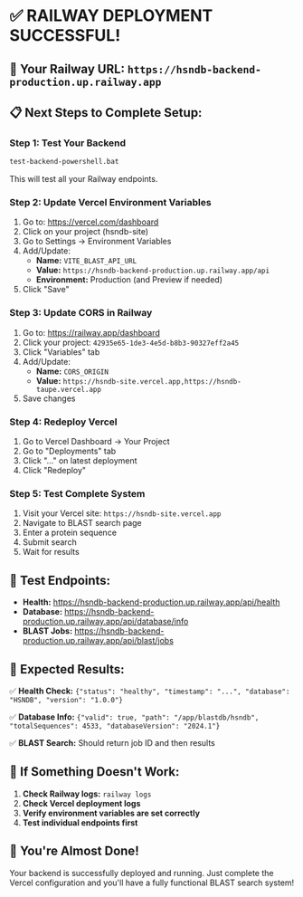 # ✅ RAILWAY DEPLOYMENT SUCCESSFUL!

## 🎉 Your Railway URL: `https://hsndb-backend-production.up.railway.app`

## 📋 **Next Steps to Complete Setup:**

### Step 1: Test Your Backend
```bash
test-backend-powershell.bat
```
This will test all your Railway endpoints.

### Step 2: Update Vercel Environment Variables
1. Go to: https://vercel.com/dashboard
2. Click on your project (hsndb-site)
3. Go to Settings → Environment Variables
4. Add/Update:
   - **Name:** `VITE_BLAST_API_URL`
   - **Value:** `https://hsndb-backend-production.up.railway.app/api`
   - **Environment:** Production (and Preview if needed)
5. Click "Save"

### Step 3: Update CORS in Railway
1. Go to: https://railway.app/dashboard
2. Click your project: `42935e65-1de3-4e5d-b8b3-90327eff2a45`
3. Click "Variables" tab
4. Add/Update:
   - **Name:** `CORS_ORIGIN`  
   - **Value:** `https://hsndb-site.vercel.app,https://hsndb-taupe.vercel.app`
5. Save changes

### Step 4: Redeploy Vercel
1. Go to Vercel Dashboard → Your Project
2. Go to "Deployments" tab
3. Click "..." on latest deployment
4. Click "Redeploy"

### Step 5: Test Complete System
1. Visit your Vercel site: `https://hsndb-site.vercel.app`
2. Navigate to BLAST search page
3. Enter a protein sequence
4. Submit search
5. Wait for results

## 🧪 **Test Endpoints:**

- **Health:** https://hsndb-backend-production.up.railway.app/api/health
- **Database:** https://hsndb-backend-production.up.railway.app/api/database/info
- **BLAST Jobs:** https://hsndb-backend-production.up.railway.app/api/blast/jobs

## 🎯 **Expected Results:**

✅ **Health Check:** `{"status": "healthy", "timestamp": "...", "database": "HSNDB", "version": "1.0.0"}`

✅ **Database Info:** `{"valid": true, "path": "/app/blastdb/hsndb", "totalSequences": 4533, "databaseVersion": "2024.1"}`

✅ **BLAST Search:** Should return job ID and then results

## 🚨 **If Something Doesn't Work:**

1. **Check Railway logs:** `railway logs`
2. **Check Vercel deployment logs**
3. **Verify environment variables are set correctly**
4. **Test individual endpoints first**

## 🎉 **You're Almost Done!**

Your backend is successfully deployed and running. Just complete the Vercel configuration and you'll have a fully functional BLAST search system!

